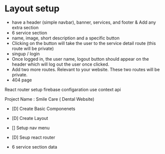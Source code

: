 # Layout setup 
- have a header (simple navbar), banner, services, and footer  & Add any extra section
- 6 service section
- name, image, short description and a specific button
-  Clicking on the button will take the user to the service detail route (this route will be private)
- singup / login 
-  Once logged in, the user name, logout button should appear on the header which will log out the user once clicked.
- Add two more routes. Relevant to your website. These two routes will be private. 
- 404 page 

React router setup 
firebase configaration 
use context  api 




Project Name  : Smile Care ( Dental Website)


- [D] Create Basic Componenets 
- [D] Create Layout 
- [] Setup nav menu 
- [D] Seup react router 


- 6 service section data 